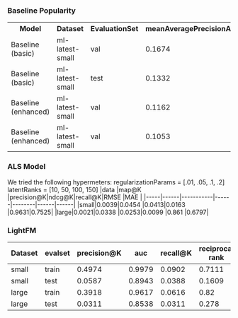### Baseline Popularity

<table>
<tbody>
<tr>
<th>Model</th>
<th>Dataset</th>
<th>EvaluationSet</th>
<th>meanAveragePrecisionAtK</th>
<th>precisionAtK</th>
<th>ndcgAtK</th>
<th>recallAtK</th>
<th>RMSE</th>
<th>MAE</th>
</tr>
<tr>
<td>Baseline (basic)</td>
<td>ml-latest-small</td>
<td>val</td>
<td>0.1674</td>
<td>0.2657</td>
<td>0.3071</td>
<td>0.2146</td>
<td>2.8901</td>
<td>2.6847</td>
</tr>
<tr>
<td>Baseline (basic)</td>
<td>ml-latest-small</td>
<td>test</td>
<td>0.1332</td>
<td>0.2497</td>
<td>0.3097</td>
<td>0.2513</td>
<td>2.7168</td>
<td>2.5017</td>
</tr>
<tr>
<td>Baseline (enhanced)</td>
<td>ml-latest-small</td>
<td>val</td>
<td>0.1162</td>
<td>0.2306</td>
<td>0.2797</td>
<td>0.1875</td>
<td>0.9102</td>
<td>0.7173</td>
</tr>
<tr>
<td>Baseline (enhanced)</td>
<td>ml-latest-small</td>
<td>val</td>
<td>0.1053</td>
<td>0.2125</td>
<td>0.2581</td>
<td>0.2077</td>
<td>0.9265</td>
<td>0.7279</td>
</tr>
</tbody>
</table>

### ALS Model
We tried the following hypermeters:
regularizationParams = [.01, .05, .1, .2]
latentRanks = [10, 50, 100, 150]
|data |map@K |precision@K|ndcg@K|recall@K|RMSE  |MAE   |
|-----|------|-----------|------|--------|------|------|
|small|0.0039|0.0454     |0.0413|0.0163  |0.9631|0.7525|
|large|0.0021|0.0338     |0.0253|0.0099  |0.861 |0.6797|



### LightFM

|Dataset|evalset|precision@K|auc   |recall@K|reciprocal rank|
|-------|-------|-----------|------|--------|---------------|
|small  |train  |0.4974     |0.9979|0.0902  |0.7111         |
|small  |test   |0.0587     |0.8943|0.0388  |0.1609         |
|large  |train  |0.3918     |0.9617|0.0616  |0.82           |
|large  |test   |0.0311     |0.8538|0.0311  |0.278          |

